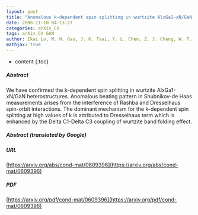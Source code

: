 ```yaml
---
layout: post
title: "Anomalous k-dependent spin splitting in wurtzite AlxGa1-xN/GaN heterostructures"
date: 2006-11-10 04:13:27
categories: arXiv_CV
tags: arXiv_CV GAN
author: Ikai Lo, M. H. Gau, J. K. Tsai, Y. L. Chen, Z. J. Chang, W. T. Wang, J. C. Chiang, T. Aggerstam
mathjax: true
---
```


* content
{:toc}

##### Abstract
We have confirmed the k-dependent spin splitting in wurtzite AlxGa1-xN/GaN heterostructures. Anomalous beating pattern in Shubnikov-de Haas measurements arises from the interference of Rashba and Dresselhaus spin-orbit interactions. The dominant mechanism for the k-dependent spin splitting at high values of k is attributed to Dresselhaus term which is enhanced by the Delta C1-Delta C3 coupling of wurtzite band folding effect.

##### Abstract (translated by Google)


##### URL
[https://arxiv.org/abs/cond-mat/0609396](https://arxiv.org/abs/cond-mat/0609396)

##### PDF
[https://arxiv.org/pdf/cond-mat/0609396](https://arxiv.org/pdf/cond-mat/0609396)


